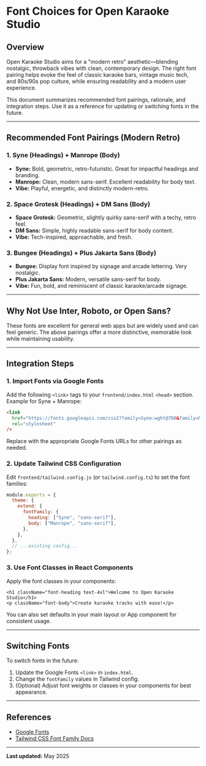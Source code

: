 # Font Choices for Open Karaoke Studio

## Overview

Open Karaoke Studio aims for a "modern retro" aesthetic—blending nostalgic, throwback vibes with clean, contemporary design. The right font pairing helps evoke the feel of classic karaoke bars, vintage music tech, and 80s/90s pop culture, while ensuring readability and a modern user experience.

This document summarizes recommended font pairings, rationale, and integration steps. Use it as a reference for updating or switching fonts in the future.

---

## Recommended Font Pairings (Modern Retro)

### 1. Syne (Headings) + Manrope (Body)

- **Syne:** Bold, geometric, retro-futuristic. Great for impactful headings and branding.
- **Manrope:** Clean, modern sans-serif. Excellent readability for body text.
- **Vibe:** Playful, energetic, and distinctly modern-retro.

### 2. Space Grotesk (Headings) + DM Sans (Body)

- **Space Grotesk:** Geometric, slightly quirky sans-serif with a techy, retro feel.
- **DM Sans:** Simple, highly readable sans-serif for body content.
- **Vibe:** Tech-inspired, approachable, and fresh.

### 3. Bungee (Headings) + Plus Jakarta Sans (Body)

- **Bungee:** Display font inspired by signage and arcade lettering. Very nostalgic.
- **Plus Jakarta Sans:** Modern, versatile sans-serif for body.
- **Vibe:** Fun, bold, and reminiscent of classic karaoke/arcade signage.

---

## Why Not Use Inter, Roboto, or Open Sans?

These fonts are excellent for general web apps but are widely used and can feel generic. The above pairings offer a more distinctive, memorable look while maintaining usability.

---

## Integration Steps

### 1. Import Fonts via Google Fonts

Add the following `<link>` tags to your `frontend/index.html` `<head>` section. Example for Syne + Manrope:

```html
<link
  href="https://fonts.googleapis.com/css2?family=Syne:wght@700&family=Manrope:wght@400;600&display=swap"
  rel="stylesheet"
/>
```

Replace with the appropriate Google Fonts URLs for other pairings as needed.

### 2. Update Tailwind CSS Configuration

Edit `frontend/tailwind.config.js` (or `tailwind.config.ts`) to set the font families:

```js
module.exports = {
  theme: {
    extend: {
      fontFamily: {
        heading: ["Syne", "sans-serif"],
        body: ["Manrope", "sans-serif"],
      },
    },
  },
  // ...existing config...
};
```

### 3. Use Font Classes in React Components

Apply the font classes in your components:

```tsx
<h1 className="font-heading text-4xl">Welcome to Open Karaoke Studio</h1>
<p className="font-body">Create karaoke tracks with ease!</p>
```

You can also set defaults in your main layout or App component for consistent usage.

---

## Switching Fonts

To switch fonts in the future:

1. Update the Google Fonts `<link>` in `index.html`.
2. Change the `fontFamily` values in Tailwind config.
3. (Optional) Adjust font weights or classes in your components for best appearance.

---

## References

- [Google Fonts](https://fonts.google.com/)
- [Tailwind CSS Font Family Docs](https://tailwindcss.com/docs/font-family)

---

**Last updated:** May 2025
